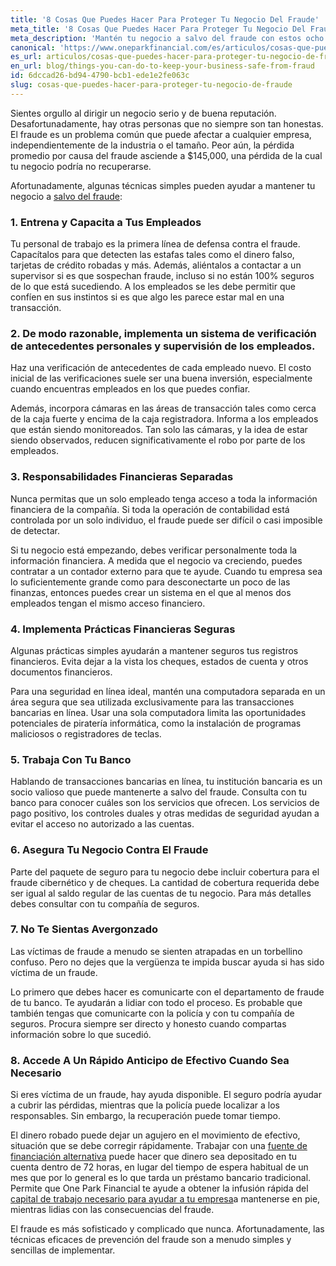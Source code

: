 ```yaml
---
title: '8 Cosas Que Puedes Hacer Para Proteger Tu Negocio Del Fraude'
meta_title: '8 Cosas Que Puedes Hacer Para Proteger Tu Negocio Del Fraude'
meta_description: 'Mantén tu negocio a salvo del fraude con estos ocho consejos que cualquier dueño de negocio puede usar hoy.'
canonical: 'https://www.oneparkfinancial.com/es/articulos/cosas-que-puedes-hacer-para-proteger-tu-negocio-de-fraude'
es_url: articulos/cosas-que-puedes-hacer-para-proteger-tu-negocio-de-fraude
en_url: blog/things-you-can-do-to-keep-your-business-safe-from-fraud
id: 6dccad26-bd94-4790-bcb1-ede1e2fe063c
slug: cosas-que-puedes-hacer-para-proteger-tu-negocio-de-fraude
---
```

Sientes orgullo al dirigir un negocio serio y de buena reputación. Desafortunadamente, hay otras personas que no siempre son tan honestas. El fraude es un problema común que puede afectar a cualquier empresa, independientemente de la industria o el tamaño. Peor aún, la pérdida promedio por causa del fraude asciende a $145,000, una pérdida de la cual tu negocio podría no recuperarse. 

Afortunadamente, algunas técnicas simples pueden ayudar a mantener tu negocio a [salvo del fraude](https://www.oneparkfinancial.com/es/articulos/defensa-de-su-pequena-empresa-contra-ransomware):

### 1. Entrena y Capacita a Tus Empleados

Tu personal de trabajo es la primera línea de defensa contra el fraude. Capacítalos para que detecten las estafas tales como el dinero falso, tarjetas de crédito robadas y más. Además, aliéntalos a contactar a un supervisor si es que sospechan fraude, incluso si no están 100% seguros de lo que está sucediendo. A los empleados se les debe permitir que confíen en sus instintos si es que algo les parece estar mal en una transacción. 

### 2. De modo razonable, implementa un sistema de verificación de antecedentes personales y supervisión de los empleados.

Haz una verificación de antecedentes de cada empleado nuevo. El costo inicial de las verificaciones suele ser una buena inversión, especialmente cuando encuentras empleados en los que puedes confiar.

Además, incorpora cámaras en las áreas de transacción tales como cerca de la caja fuerte y encima de la caja registradora. Informa a los empleados que están siendo monitoreados. Tan solo las cámaras, y la idea de estar siendo observados, reducen significativamente el robo por parte de los empleados. 

### 3. Responsabilidades Financieras Separadas

Nunca permitas que un solo empleado tenga acceso a toda la información financiera de la compañía.  Si toda la operación de contabilidad está controlada por un solo individuo, el fraude puede ser difícil o casi imposible de detectar. 

Si tu negocio está empezando, debes verificar personalmente toda la información financiera. A medida que el negocio va creciendo, puedes contratar a un contador externo para que te ayude. Cuando tu empresa sea lo suficientemente grande como para desconectarte un poco de las finanzas, entonces puedes crear un sistema en el que al menos dos empleados tengan el mismo acceso financiero. 

### 4. Implementa Prácticas Financieras Seguras

Algunas prácticas simples ayudarán a mantener seguros tus registros financieros. Evita dejar a la vista los cheques, estados de cuenta y otros documentos financieros.

Para una seguridad en línea ideal, mantén una computadora separada en un área segura que sea utilizada exclusivamente para las transacciones bancarias en línea. Usar una sola computadora limita las oportunidades potenciales de piratería informática, como la instalación de programas maliciosos o registradores de teclas. 

### 5. Trabaja Con Tu Banco

Hablando de transacciones bancarias en línea, tu institución bancaria es un socio valioso que puede mantenerte a salvo del fraude. Consulta con tu banco para conocer cuáles son los servicios que ofrecen. Los servicios de pago positivo, los controles duales y otras medidas de seguridad ayudan a evitar el acceso no autorizado a las cuentas.   

### 6. Asegura Tu Negocio Contra El Fraude

Parte del paquete de seguro para tu negocio debe incluir cobertura para el fraude cibernético y de cheques. La cantidad de cobertura requerida debe ser igual al saldo regular de las cuentas de tu negocio. Para más detalles debes consultar con tu compañía de seguros.  

### 7. No Te Sientas Avergonzado

Las víctimas de fraude a menudo se sienten atrapadas en un torbellino confuso. Pero no dejes que la vergüenza te impida buscar ayuda si has sido víctima de un fraude. 

Lo primero que debes hacer es comunicarte con el departamento de fraude de tu banco. Te ayudarán a lidiar con todo el proceso. Es probable que también tengas que comunicarte con la policía y con tu compañía de seguros. Procura siempre ser directo y honesto cuando compartas información sobre lo que sucedió. 

### 8. Accede A Un Rápido Anticipo de Efectivo Cuando Sea Necesario

Si eres víctima de un fraude, hay ayuda disponible. El seguro podría ayudar a cubrir las pérdidas, mientras que la policía puede localizar a los responsables. Sin embargo, la recuperación puede tomar tiempo. 

El dinero robado puede dejar un agujero en el movimiento de efectivo, situación que se debe corregir rápidamente. Trabajar con una [fuente de financiación alternativa](https://www.oneparkfinancial.com/es/preaprob) puede hacer que dinero sea depositado en tu cuenta dentro de 72 horas, en lugar del tiempo de espera habitual de un mes que por lo general es lo que tarda un préstamo bancario tradicional. Permite que One Park Financial te ayude a obtener la infusión rápida del [capital de trabajo necesario para ayudar a tu empresa](https://www.oneparkfinancial.com/es/)a mantenerse en pie, mientras lidias con las consecuencias del fraude.

El fraude es más sofisticado y complicado que nunca. Afortunadamente, las técnicas eficaces de prevención del fraude son a menudo simples y sencillas de implementar.